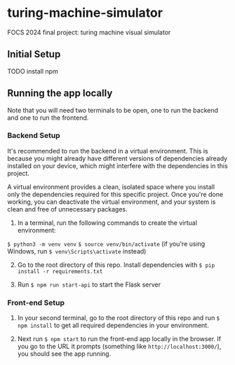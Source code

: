 # turing-machine-simulator
FOCS 2024 final project: turing machine visual simulator

## Initial Setup

TODO
install npm

## Running the app locally

Note that you will need two terminals to be open, one to run the backend and one to run the frontend.

### Backend Setup

It's recommended to run the backend in a virtual environment. This is because you might already have different versions of dependencies already installed on your device, which might interfere with the dependencies in this project.

A virtual environment provides a clean, isolated space where you install only the dependencies required for this specific project. Once you're done working, you can deactivate the virtual environment, and your system is clean and free of unnecessary packages.

1. In a terminal, run the following commands to create the virtual environment:

`$ python3 -m venv venv`
`$ source venv/bin/activate` (if you're using Windows, run `$ venv\Scripts\activate` instead)

2. Go to the root directory of this repo. Install dependencies with `$ pip install -r requirements.txt`

3. Run `$ npm run start-api` to start the Flask server


### Front-end Setup

1. In your second terminal, go to the root directory of this repo and run `$ npm install` to get all required dependencies in your environment.

2. Next run `$ npm start` to run the front-end app locally in the browser. If you go to the URL it prompts (something like `http://localhost:3000/`), you should see the app running.
